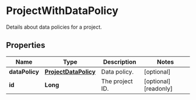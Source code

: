 

# ProjectWithDataPolicy

Details about data policies for a project.

## Properties

| Name | Type | Description | Notes |
|------------ | ------------- | ------------- | -------------|
|**dataPolicy** | [**ProjectDataPolicy**](ProjectDataPolicy.md) | Data policy. |  [optional] |
|**id** | **Long** | The project ID. |  [optional] [readonly] |




